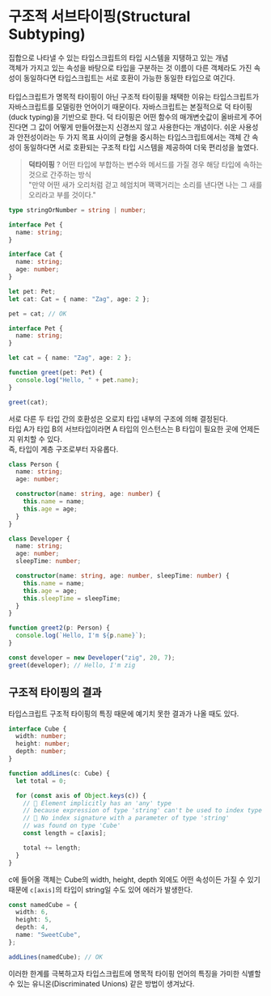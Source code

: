 # 구조적 서브타이핑(Structural Subtyping)

집합으로 나타낼 수 있는 타입스크립트의 타입 시스템을 지탱하고 있는 개념<br />
객체가 가지고 있는 속성을 바탕으로 타입을 구분하는 것
이름이 다른 객체라도 가진 속성이 동일하다면 타입스크립트는 서로 호환이 가능한 동일한 타입으로 여긴다.<br /><br />
타입스크립트가 명목적 타이핑이 아닌 구조적 타이핑을 채택한 이유는 타입스크립트가 자바스크립트를 모델링한 언어이기 때문이다.
자바스크립트는 본질적으로 덕 타이핑(duck typing)을 기반으로 한다.
덕 타이핑은 어떤 함수의 매개변숫값이 올바르게 주어진다면 그 값이 어떻게 만들어졌는지 신경쓰지 않고 사용한다는 개념이다.
쉬운 사용성과 안전성이라는 두 가지 목표 사이의 균형을 중시하는 타입스크립트에서는 객체 간 속성이 동일하다면 서로 호환되는 구조적 타입 시스템을 제공하여 더욱 편리성을 높였다.

> **덕타이핑** ? 어떤 타입에 부합하는 변수와 메서드를 가질 경우 해당 타입에 속하는 것으로 간주하는 방식 <br />
> "만약 어떤 새가 오리처럼 걷고 헤엄치며 꽥꽥거리는 소리를 낸다면 나는 그 새를 오리라고 부를 것이다."

```typescript
type stringOrNumber = string | number;
```

```typescript
interface Pet {
  name: string;
}

interface Cat {
  name: string;
  age: number;
}

let pet: Pet;
let cat: Cat = { name: "Zag", age: 2 };

pet = cat; // OK
```

```typescript
interface Pet {
  name: string;
}

let cat = { name: "Zag", age: 2 };

function greet(pet: Pet) {
  console.log("Hello, " + pet.name);
}

greet(cat);
```

서로 다른 두 타입 간의 호환성은 오로지 타입 내부의 구조에 의해 결정된다. <br />
타입 A가 타입 B의 서브타입이라면 A 타입의 인스턴스는 B 타입이 필요한 곳에 언제든지 위치할 수 있다. <br />
즉, 타입이 계층 구조로부터 자유롭다.

```typescript
class Person {
  name: string;
  age: number;

  constructor(name: string, age: number) {
    this.name = name;
    this.age = age;
  }
}

class Developer {
  name: string;
  age: number;
  sleepTime: number;

  constructor(name: string, age: number, sleepTime: number) {
    this.name = name;
    this.age = age;
    this.sleepTime = sleepTime;
  }
}

function greet2(p: Person) {
  console.log(`Hello, I'm ${p.name}`);
}

const developer = new Developer("zig", 20, 7);
greet(developer); // Hello, I'm zig
```

## 구조적 타이핑의 결과

타입스크립트 구조적 타이핑의 특징 때문에 예기치 못한 결과가 나올 때도 있다.

```typescript
interface Cube {
  width: number;
  height: number;
  depth: number;
}

function addLines(c: Cube) {
  let total = 0;

  for (const axis of Object.keys(c)) {
    // 🚨 Element implicitly has an 'any' type
    // because expression of type 'string' can't be used to index type 'Cube'
    // 🚨 No index signature with a parameter of type 'string'
    // was found on type 'Cube'
    const length = c[axis];

    total += length;
  }
}
```

c에 들어올 객체는 Cube의 width, height, depth 외에도 어떤 속성이든 가질 수 있기 때문에 `c[axis]`의 타입이 string일 수도 있어 에러가 발생한다.

```typescript
const namedCube = {
  width: 6,
  height: 5,
  depth: 4,
  name: "SweetCube",
};

addLines(namedCube); // OK
```

이러한 한계를 극복하고자 타입스크립트에 명목적 타이핑 언어의 특징을 가미한 식별할 수 있는 유니온(Discriminated Unions) 같은 방법이 생겨났다.
